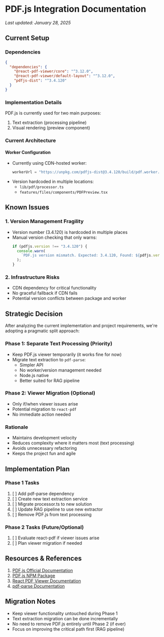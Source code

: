 # PDF.js Integration Documentation

_Last updated: January 28, 2025_

## Current Setup

### Dependencies

```json
{
  "dependencies": {
    "@react-pdf-viewer/core": "^3.12.0",
    "@react-pdf-viewer/default-layout": "^3.12.0",
    "pdfjs-dist": "^3.4.120"
  }
}
```

### Implementation Details

PDF.js is currently used for two main purposes:

1. Text extraction (processing pipeline)
2. Visual rendering (preview component)

### Current Architecture

#### Worker Configuration

- Currently using CDN-hosted worker:
  ```javascript
  workerUrl = "https://unpkg.com/pdfjs-dist@3.4.120/build/pdf.worker.min.js";
  ```
- Version hardcoded in multiple locations:
  - `lib/pdf/processor.ts`
  - `features/files/components/PDFPreview.tsx`

## Known Issues

### 1. Version Management Fragility

- Version number (3.4.120) is hardcoded in multiple places
- Manual version checking that only warns:
  ```typescript
  if (pdfjs.version !== "3.4.120") {
    console.warn(
      `PDF.js version mismatch. Expected: 3.4.120, Found: ${pdfjs.version}`,
    );
  }
  ```

### 2. Infrastructure Risks

- CDN dependency for critical functionality
- No graceful fallback if CDN fails
- Potential version conflicts between package and worker

## Strategic Decision

After analyzing the current implementation and project requirements, we're adopting a pragmatic split approach:

### Phase 1: Separate Text Processing (Priority)

- Keep PDF.js viewer temporarily (it works fine for now)
- Migrate text extraction to `pdf-parse`:
  - Simpler API
  - No worker/version management needed
  - Node.js native
  - Better suited for RAG pipeline

### Phase 2: Viewer Migration (Optional)

- Only if/when viewer issues arise
- Potential migration to `react-pdf`
- No immediate action needed

### Rationale

- Maintains development velocity
- Reduces complexity where it matters most (text processing)
- Avoids unnecessary refactoring
- Keeps the project fun and agile

## Implementation Plan

### Phase 1 Tasks

1. [ ] Add pdf-parse dependency
2. [ ] Create new text extraction service
3. [ ] Migrate processor.ts to new solution
4. [ ] Update RAG pipeline to use new extractor
5. [ ] Remove PDF.js from text processing

### Phase 2 Tasks (Future/Optional)

1. [ ] Evaluate react-pdf if viewer issues arise
2. [ ] Plan viewer migration if needed

## Resources & References

1. [PDF.js Official Documentation](https://mozilla.github.io/pdf.js/)
2. [PDF.js NPM Package](https://www.npmjs.com/package/pdfjs-dist)
3. [React PDF Viewer Documentation](https://react-pdf-viewer.dev/)
4. [pdf-parse Documentation](https://www.npmjs.com/package/pdf-parse)

## Migration Notes

- Keep viewer functionality untouched during Phase 1
- Text extraction migration can be done incrementally
- No need to remove PDF.js entirely until Phase 2 (if ever)
- Focus on improving the critical path first (RAG pipeline)
